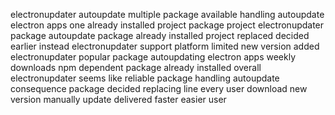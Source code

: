 electronupdater autoupdate multiple package available handling autoupdate electron apps one already installed project package project electronupdater package autoupdate package already installed project replaced decided earlier instead electronupdater support platform limited new version added electronupdater popular package autoupdating electron apps weekly downloads npm dependent package already installed overall electronupdater seems like reliable package handling autoupdate consequence package decided replacing line every user download new version manually update delivered faster easier user